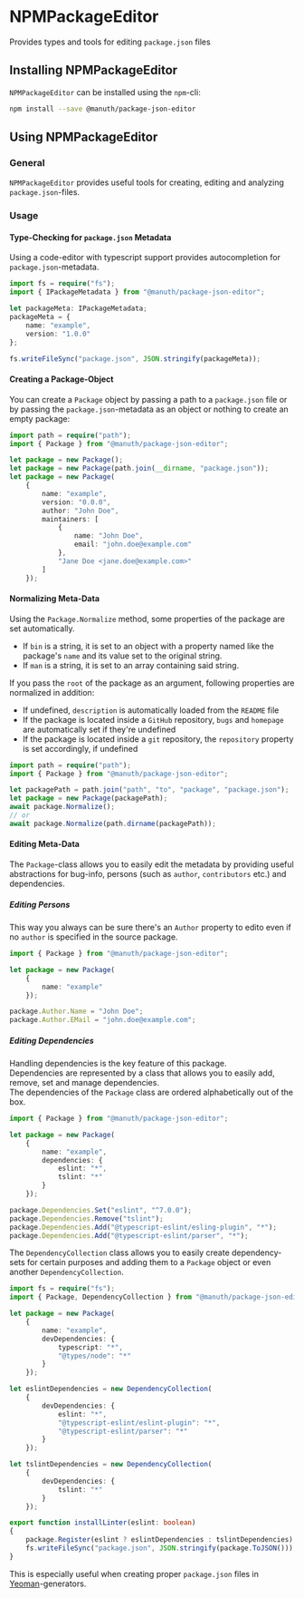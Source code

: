 # NPMPackageEditor
Provides types and tools for editing `package.json` files

## Installing NPMPackageEditor
`NPMPackageEditor` can be installed using the `npm`-cli:
```bash
npm install --save @manuth/package-json-editor
```

## Using NPMPackageEditor
### General
`NPMPackageEditor` provides useful tools for creating, editing and analyzing `package.json`-files.

### Usage
#### Type-Checking for `package.json` Metadata
Using a code-editor with typescript support provides autocompletion for `package.json`-metadata.

```ts
import fs = require("fs");
import { IPackageMetadata } from "@manuth/package-json-editor";

let packageMeta: IPackageMetadata;
packageMeta = {
    name: "example",
    version: "1.0.0"
};

fs.writeFileSync("package.json", JSON.stringify(packageMeta));
```


#### Creating a Package-Object
You can create a `Package` object by passing a path to a `package.json` file or by passing the `package.json`-metadata as an object or nothing to create an empty package:

```ts
import path = require("path");
import { Package } from "@manuth/package-json-editor";

let package = new Package();
let package = new Package(path.join(__dirname, "package.json"));
let package = new Package(
    {
        name: "example",
        version: "0.0.0",
        author: "John Doe",
        maintainers: [
            {
                name: "John Doe",
                email: "john.doe@example.com"
            },
            "Jane Doe <jane.doe@example.com>"
        ]
    });
```

#### Normalizing Meta-Data
Using the `Package.Normalize` method, some properties of the package are set automatically.
  * If `bin` is a string, it is set to an object with a property named like the package's `name` and its value set to the original string.
  * If `man` is a string, it is set to an array containing said string.

If you pass the `root` of the package as an argument, following properties are normalized in addition:
  * If undefined, `description` is automatically loaded from the `README` file
  * If the package is located inside a `GitHub` repository, `bugs` and `homepage` are automatically set if they're undefined
  * If the package is located inside a `git` repository, the `repository` property is set accordingly, if undefined

```ts
import path = require("path");
import { Package } from "@manuth/package-json-editor";

let packagePath = path.join("path", "to", "package", "package.json");
let package = new Package(packagePath);
await package.Normalize();
// or
await package.Normalize(path.dirname(packagePath));
```

#### Editing Meta-Data
The `Package`-class allows you to easily edit the metadata by providing useful abstractions for bug-info, persons (such as `author`, `contributors` etc.) and dependencies.

##### Editing Persons
This way you always can be sure there's an `Author` property to edito even if no `author` is specified in the source package.

```ts
import { Package } from "@manuth/package-json-editor";

let package = new Package(
    {
        name: "example"
    });

package.Author.Name = "John Doe";
package.Author.EMail = "john.doe@example.com";
```

##### Editing Dependencies
Handling dependencies is the key feature of this package.  
Dependencies are represented by a class that allows you to easily add, remove, set and manage dependencies.  
The dependencies of the `Package` class are ordered alphabetically out of the box.

```ts
import { Package } from "@manuth/package-json-editor";

let package = new Package(
    {
        name: "example",
        dependencies: {
            eslint: "*",
            tslint: "*"
        }
    });

package.Dependencies.Set("eslint", "^7.0.0");
package.Dependencies.Remove("tslint");
package.Dependencies.Add("@typescript-eslint/esling-plugin", "*");
package.Dependencies.Add("@typescript-eslint/parser", "*");
```

The `DependencyCollection` class allows you to easily create dependency-sets for certain purposes and adding them to a `Package` object or even another `DependencyCollection`.

```ts
import fs = require("fs");
import { Package, DependencyCollection } from "@manuth/package-json-editor";

let package = new Package(
    {
        name: "example",
        devDependencies: {
            typescript: "*",
            "@types/node": "*"
        }
    });

let eslintDependencies = new DependencyCollection(
    {
        devDependencies: {
            eslint: "*",
            "@typescript-eslint/eslint-plugin": "*",
            "@typescript-eslint/parser": "*"
        }
    });

let tslintDependencies = new DependencyCollection(
    {
        devDependencies: {
            tslint: "*"
        }
    });

export function installLinter(eslint: boolean)
{
    package.Register(eslint ? eslintDependencies : tslintDependencies);
    fs.writeFileSync("package.json", JSON.stringify(package.ToJSON()));
}
```

This is especially useful when creating proper `package.json` files in [Yeoman]-generators.

<!--- References -->
[Yeoman]: https://yeoman.io/
